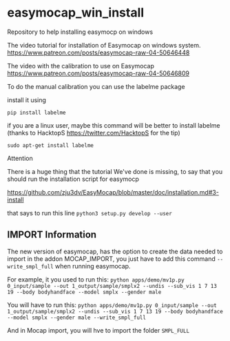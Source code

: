 # easymocap_win_install
Repository to help installing easymocp on windows

The video tutorial for installation of Easymocap on windows system.
https://www.patreon.com/posts/easymocap-raw-04-50646448

The video with the calibration to use on Easymocap
https://www.patreon.com/posts/easymocap-raw-04-50646809


To do the manual calibration you can use the labelme package

install it using 

`pip install labelme`

if you are a linux user, maybe this command will be better to install labelme (thanks to HacktopS https://twitter.com/HacktopS for the tip)

`sudo apt-get install labelme`


Attention

There is a huge thing that the tutorial We've done is missing, to say that you should run the installation script for easymocp

https://github.com/zju3dv/EasyMocap/blob/master/doc/installation.md#3-install

that says to run this line
`python3 setup.py develop --user`


## IMPORT Information
The new version of easymocap, has the option to create the data needed to import in the addon MOCAP_IMPORT, you just have to add this command `--write_smpl_full` when running easymocap.

For example, it you used to run this:
`python apps/demo/mv1p.py 0_input/sample --out 1_output/sample/smplx2 --undis --sub_vis 1 7 13 19 --body bodyhandface --model smplx --gender male`

You will have to run this:
`python apps/demo/mv1p.py 0_input/sample --out 1_output/sample/smplx2 --undis --sub_vis 1 7 13 19 --body bodyhandface --model smplx --gender male --write_smpl_full`

And in Mocap import, you will hve to import the folder `SMPL_FULL`
